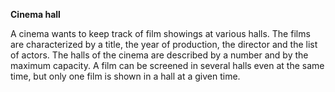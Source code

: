 **Cinema hall**

A cinema wants to keep track of film showings at various halls. The films are characterized by a title, the year of 
production, the director and the list of actors. The halls of the cinema are described by a number and by the maximum 
capacity. A film can be screened in several halls even at the same time, but only one film is shown in a hall at a given 
time. 